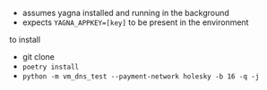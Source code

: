 * assumes yagna installed and running in the background
* expects `YAGNA_APPKEY=[key]` to be present in the environment

to install

* git clone
* `poetry install`
* `python -m vm_dns_test --payment-network holesky -b 16 -q -j`

